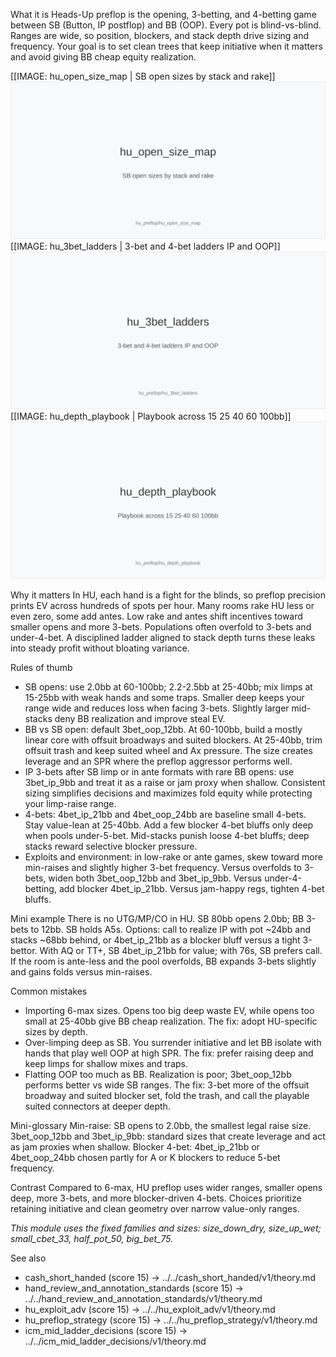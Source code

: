 What it is
Heads-Up preflop is the opening, 3-betting, and 4-betting game between SB (Button, IP postflop) and BB (OOP). Every pot is blind-vs-blind. Ranges are wide, so position, blockers, and stack depth drive sizing and frequency. Your goal is to set clean trees that keep initiative when it matters and avoid giving BB cheap equity realization.

[[IMAGE: hu_open_size_map | SB open sizes by stack and rake]]
![SB open sizes by stack and rake](images/hu_open_size_map.svg)
[[IMAGE: hu_3bet_ladders | 3-bet and 4-bet ladders IP and OOP]]
![3-bet and 4-bet ladders IP and OOP](images/hu_3bet_ladders.svg)
[[IMAGE: hu_depth_playbook | Playbook across 15 25 40 60 100bb]]
![Playbook across 15 25 40 60 100bb](images/hu_depth_playbook.svg)

Why it matters
In HU, each hand is a fight for the blinds, so preflop precision prints EV across hundreds of spots per hour. Many rooms rake HU less or even zero, some add antes. Low rake and antes shift incentives toward smaller opens and more 3-bets. Populations often overfold to 3-bets and under-4-bet. A disciplined ladder aligned to stack depth turns these leaks into steady profit without bloating variance.

Rules of thumb
- SB opens: use 2.0bb at 60-100bb; 2.2-2.5bb at 25-40bb; mix limps at 15-25bb with weak hands and some traps. Smaller deep keeps your range wide and reduces loss when facing 3-bets. Slightly larger mid-stacks deny BB realization and improve steal EV.
- BB vs SB open: default 3bet_oop_12bb. At 60-100bb, build a mostly linear core with offsuit broadways and suited blockers. At 25-40bb, trim offsuit trash and keep suited wheel and Ax pressure. The size creates leverage and an SPR where the preflop aggressor performs well.
- IP 3-bets after SB limp or in ante formats with rare BB opens: use 3bet_ip_9bb and treat it as a raise or jam proxy when shallow. Consistent sizing simplifies decisions and maximizes fold equity while protecting your limp-raise range.
- 4-bets: 4bet_ip_21bb and 4bet_oop_24bb are baseline small 4-bets. Stay value-lean at 25-40bb. Add a few blocker 4-bet bluffs only deep when pools under-5-bet. Mid-stacks punish loose 4-bet bluffs; deep stacks reward selective blocker pressure.
- Exploits and environment: in low-rake or ante games, skew toward more min-raises and slightly higher 3-bet frequency. Versus overfolds to 3-bets, widen both 3bet_oop_12bb and 3bet_ip_9bb. Versus under-4-betting, add blocker 4bet_ip_21bb. Versus jam-happy regs, tighten 4-bet bluffs.

Mini example
There is no UTG/MP/CO in HU. SB 80bb opens 2.0bb; BB 3-bets to 12bb. SB holds A5s. Options: call to realize IP with pot ~24bb and stacks ~68bb behind, or 4bet_ip_21bb as a blocker bluff versus a tight 3-bettor. With AQ or TT+, SB 4bet_ip_21bb for value; with 76s, SB prefers call. If the room is ante-less and the pool overfolds, BB expands 3-bets slightly and gains folds versus min-raises.

Common mistakes
- Importing 6-max sizes. Opens too big deep waste EV, while opens too small at 25-40bb give BB cheap realization. The fix: adopt HU-specific sizes by depth.
- Over-limping deep as SB. You surrender initiative and let BB isolate with hands that play well OOP at high SPR. The fix: prefer raising deep and keep limps for shallow mixes and traps.
- Flatting OOP too much as BB. Realization is poor; 3bet_oop_12bb performs better vs wide SB ranges. The fix: 3-bet more of the offsuit broadway and suited blocker set, fold the trash, and call the playable suited connectors at deeper depth.

Mini-glossary
Min-raise: SB opens to 2.0bb, the smallest legal raise size.
3bet_oop_12bb and 3bet_ip_9bb: standard sizes that create leverage and act as jam proxies when shallow.
Blocker 4-bet: 4bet_ip_21bb or 4bet_oop_24bb chosen partly for A or K blockers to reduce 5-bet frequency.

Contrast
Compared to 6-max, HU preflop uses wider ranges, smaller opens deep, more 3-bets, and more blocker-driven 4-bets. Choices prioritize retaining initiative and clean geometry over narrow value-only ranges.

_This module uses the fixed families and sizes: size_down_dry, size_up_wet; small_cbet_33, half_pot_50, big_bet_75._

See also
- cash_short_handed (score 15) → ../../cash_short_handed/v1/theory.md
- hand_review_and_annotation_standards (score 15) → ../../hand_review_and_annotation_standards/v1/theory.md
- hu_exploit_adv (score 15) → ../../hu_exploit_adv/v1/theory.md
- hu_preflop_strategy (score 15) → ../../hu_preflop_strategy/v1/theory.md
- icm_mid_ladder_decisions (score 15) → ../../icm_mid_ladder_decisions/v1/theory.md